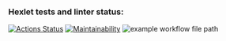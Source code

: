 ### Hexlet tests and linter status:
[![Actions Status](https://github.com/Nikolaev11/frontend-project-lvl1/workflows/hexlet-check/badge.svg)](https://github.com/Nikolaev11/frontend-project-lvl1/actions)
[![Maintainability](https://api.codeclimate.com/v1/badges/a99a88d28ad37a79dbf6/maintainability)](https://codeclimate.com/github/codeclimate/codeclimate/maintainability)
![example workflow file path](https://github.com/Nikolaaev11/frontend-project-lvl1/workflows/Super-Linter/badge.svg)
